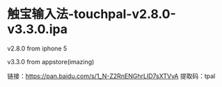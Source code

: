 # 触宝输入法-touchpal-v2.8.0-v3.3.0.ipa
v2.8.0 from iphone 5

v3.3.0 from appstore(imazing)

链接：https://pan.baidu.com/s/1_N-Z2RnENGhrLID7sXTVvA 
提取码：tpal
